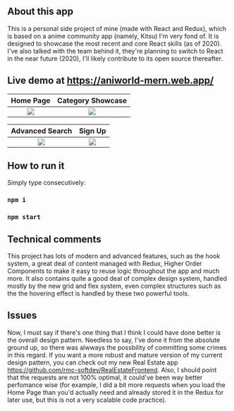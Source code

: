 ## About this app
This is a personal side project of mine (made with React and Redux), which is based on a anime community app (namely, Kitsu) I'm very fond of. It is designed to showcase the most recent and core React skills (as of 2020). I've also talked with the team behind it, they're planning to switch to React in the near future (2020), I'll likely contribute to its open source thereafter.

## Live demo at https://aniworld-mern.web.app/

Home Page            |  Category Showcase
:-------------------------:|:-------------------------:
![](https://i.ibb.co/GswL4gn/index.png)  |  ![](https://i.ibb.co/HzhgQS2/categories.png)

Advanced Search            |  Sign Up
:-------------------------:|:-------------------------:
![](https://i.ibb.co/hRZQWJn/advanced.png)  |  ![](https://i.ibb.co/ggvG5cJ/sign-up.png)

## How to run it

Simply type consecutively:

### `npm i`
### `npm start`

## Technical comments

This project has lots of modern and advanced features, such as the hook system, a great deal of content managed with Redux, Higher Order Components to make it easy to reuse logic throughout the app and much more. It also contains quite a good deal of complex design system, handled mostly by the new grid and flex system, even complex structures such as the the hovering effect is handled by these two powerful tools.

## Issues

Now, I must say if there's one thing that I think I could have done better is the overall design pattern. Needless to say, I've done it from the absolute ground up, so there was alwways the possbility of committing some crimes in this regard. If you want a more robust and mature version of my current design pattern, you can check out my new Real Estate app https://github.com/rmc-softdev/RealEstateFrontend. Also, I should point that the requests are not 100% optimal, it could've been way better perfomance wise (for example, I did a bit more requests when you load the Home Page than you'd actually need and already stored it in the Redux for later use, but this is not a very scalable code practice).
